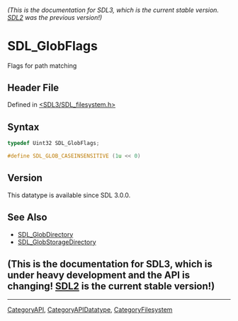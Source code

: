 ###### (This is the documentation for SDL3, which is the current stable version. [SDL2](https://wiki.libsdl.org/SDL2/) was the previous version!)
# SDL_GlobFlags

Flags for path matching

## Header File

Defined in [<SDL3/SDL_filesystem.h>](https://github.com/libsdl-org/SDL/blob/main/include/SDL3/SDL_filesystem.h)

## Syntax

```c
typedef Uint32 SDL_GlobFlags;

#define SDL_GLOB_CASEINSENSITIVE (1u << 0)
```

## Version

This datatype is available since SDL 3.0.0.

## See Also

- [SDL_GlobDirectory](SDL_GlobDirectory)
- [SDL_GlobStorageDirectory](SDL_GlobStorageDirectory)


## (This is the documentation for SDL3, which is under heavy development and the API is changing! [SDL2](https://wiki.libsdl.org/SDL2/) is the current stable version!)



----
[CategoryAPI](CategoryAPI), [CategoryAPIDatatype](CategoryAPIDatatype), [CategoryFilesystem](CategoryFilesystem)

